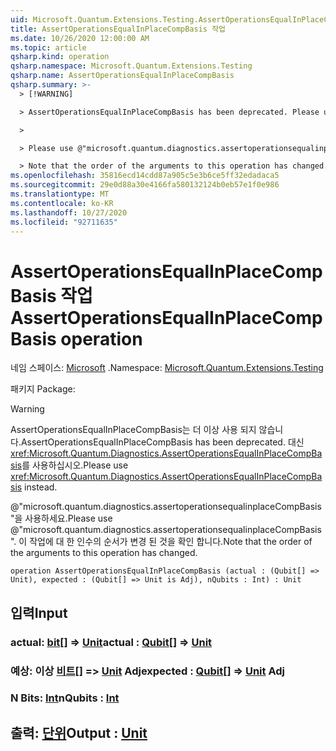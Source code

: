 ```yaml
---
uid: Microsoft.Quantum.Extensions.Testing.AssertOperationsEqualInPlaceCompBasis
title: AssertOperationsEqualInPlaceCompBasis 작업
ms.date: 10/26/2020 12:00:00 AM
ms.topic: article
qsharp.kind: operation
qsharp.namespace: Microsoft.Quantum.Extensions.Testing
qsharp.name: AssertOperationsEqualInPlaceCompBasis
qsharp.summary: >-
  > [!WARNING]

  > AssertOperationsEqualInPlaceCompBasis has been deprecated. Please use <xref:Microsoft.Quantum.Diagnostics.AssertOperationsEqualInPlaceCompBasis> instead.

  >

  > Please use @"microsoft.quantum.diagnostics.assertoperationsequalinplaceCompBasis".

  > Note that the order of the arguments to this operation has changed.
ms.openlocfilehash: 35816ecd14cdd87a905c5e3b6ce5ff32edadaca5
ms.sourcegitcommit: 29e0d88a30e4166fa580132124b0eb57e1f0e986
ms.translationtype: MT
ms.contentlocale: ko-KR
ms.lasthandoff: 10/27/2020
ms.locfileid: "92711635"
---
```

# <a name="assertoperationsequalinplacecompbasis-operation"></a><span data-ttu-id="3babd-102">AssertOperationsEqualInPlaceCompBasis 작업</span><span class="sxs-lookup"><span data-stu-id="3babd-102">AssertOperationsEqualInPlaceCompBasis operation</span></span>

<span data-ttu-id="3babd-103">네임 스페이스: [Microsoft](xref:Microsoft.Quantum.Extensions.Testing) .</span><span class="sxs-lookup"><span data-stu-id="3babd-103">Namespace: [Microsoft.Quantum.Extensions.Testing](xref:Microsoft.Quantum.Extensions.Testing)</span></span>

<span data-ttu-id="3babd-104">패키지 [](https://nuget.org/packages/)</span><span class="sxs-lookup"><span data-stu-id="3babd-104">Package: [](https://nuget.org/packages/)</span></span>


> [!WARNING]
> <span data-ttu-id="3babd-105">AssertOperationsEqualInPlaceCompBasis는 더 이상 사용 되지 않습니다.</span><span class="sxs-lookup"><span data-stu-id="3babd-105">AssertOperationsEqualInPlaceCompBasis has been deprecated.</span></span> <span data-ttu-id="3babd-106">대신 <xref:Microsoft.Quantum.Diagnostics.AssertOperationsEqualInPlaceCompBasis>를 사용하십시오.</span><span class="sxs-lookup"><span data-stu-id="3babd-106">Please use <xref:Microsoft.Quantum.Diagnostics.AssertOperationsEqualInPlaceCompBasis> instead.</span></span>
>
> <span data-ttu-id="3babd-107">@"microsoft.quantum.diagnostics.assertoperationsequalinplaceCompBasis"을 사용하세요.</span><span class="sxs-lookup"><span data-stu-id="3babd-107">Please use @"microsoft.quantum.diagnostics.assertoperationsequalinplaceCompBasis".</span></span>
> <span data-ttu-id="3babd-108">이 작업에 대 한 인수의 순서가 변경 된 것을 확인 합니다.</span><span class="sxs-lookup"><span data-stu-id="3babd-108">Note that the order of the arguments to this operation has changed.</span></span>



```qsharp
operation AssertOperationsEqualInPlaceCompBasis (actual : (Qubit[] => Unit), expected : (Qubit[] => Unit is Adj), nQubits : Int) : Unit
```


## <a name="input"></a><span data-ttu-id="3babd-109">입력</span><span class="sxs-lookup"><span data-stu-id="3babd-109">Input</span></span>

### <a name="actual--qubit--unit"></a><span data-ttu-id="3babd-110">actual: [bit](xref:microsoft.quantum.lang-ref.qubit)[] => [Unit](xref:microsoft.quantum.lang-ref.unit)</span><span class="sxs-lookup"><span data-stu-id="3babd-110">actual : [Qubit](xref:microsoft.quantum.lang-ref.qubit)[] => [Unit](xref:microsoft.quantum.lang-ref.unit)</span></span> 




### <a name="expected--qubit--unit-adj"></a><span data-ttu-id="3babd-111">예상: 이상 [비트](xref:microsoft.quantum.lang-ref.qubit)[] => [Unit](xref:microsoft.quantum.lang-ref.unit) Adj</span><span class="sxs-lookup"><span data-stu-id="3babd-111">expected : [Qubit](xref:microsoft.quantum.lang-ref.qubit)[] => [Unit](xref:microsoft.quantum.lang-ref.unit) Adj</span></span>




### <a name="nqubits--int"></a><span data-ttu-id="3babd-112">N Bits: [Int](xref:microsoft.quantum.lang-ref.int)</span><span class="sxs-lookup"><span data-stu-id="3babd-112">nQubits : [Int](xref:microsoft.quantum.lang-ref.int)</span></span>





## <a name="output--unit"></a><span data-ttu-id="3babd-113">출력: [단위](xref:microsoft.quantum.lang-ref.unit)</span><span class="sxs-lookup"><span data-stu-id="3babd-113">Output : [Unit](xref:microsoft.quantum.lang-ref.unit)</span></span>

